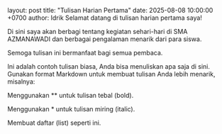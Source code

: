 layout: post title: "Tulisan Harian Pertama" date: 2025-08-08 10:00:00 +0700 author: Idrik
Selamat datang di tulisan harian pertama saya!

Di sini saya akan berbagi tentang kegiatan sehari-hari di SMA AZMANAWADI dan berbagai pengalaman menarik dari para siswa.

Semoga tulisan ini bermanfaat bagi semua pembaca.

Ini adalah contoh tulisan biasa, Anda bisa menuliskan apa saja di sini. Gunakan format Markdown untuk membuat tulisan Anda lebih menarik, misalnya:

Menggunakan ** untuk tulisan tebal (bold).

Menggunakan * untuk tulisan miring (italic).

Membuat daftar (list) seperti ini.
